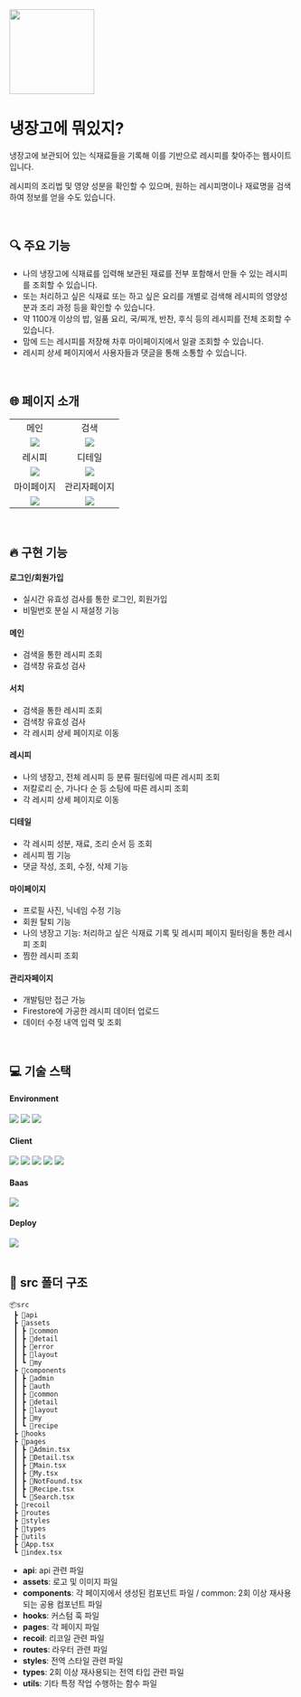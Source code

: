 <img src="https://github.com/kimwonjuun/todays_recipe/assets/117059038/2bf72f6d-99c2-48e1-aeb3-a805f6fbbe6f" width="150px" />

# 냉장고에 뭐있지?

<p>냉장고에 보관되어 있는 식재료들을 기록해 이를 기반으로 레시피를 찾아주는 웹사이트입니다.</p>
<p>레시피의 조리법 및 영양 성분을 확인할 수 있으며, 원하는 레시피명이나 재료명을 검색하여 정보를 얻을 수도 있습니다.</p>
<br/>

## 🔍 주요 기능
- 나의 냉장고에 식재료를 입력해 보관된 재료를 전부 포함해서 만들 수 있는 레시피를 조회할 수 있습니다.
- 또는 처리하고 싶은 식재료 또는 하고 싶은 요리를 개별로 검색해 레시피의 영양성분과 조리 과정 등을 확인할 수 있습니다.
- 약 1100개 이상의 밥, 일품 요리, 국/찌개, 반찬, 후식 등의 레시피를 전체 조회할 수 있습니다.
- 맘에 드는 레시피를 저장해 차후 마이페이지에서 일괄 조회할 수 있습니다.
- 레시피 상세 페이지에서 사용자들과 댓글을 통해 소통할 수 있습니다.
</br>

## 🌐 페이지 소개

<table>
    <tr>
      <td align="center">메인</td>
      <td align="center">검색</td>
    </tr>
    <tr>
      <td align="center"><img src="https://github.com/kimwonjuun/todays_recipe/assets/117059038/1615c55a-e427-404c-a8b9-0c9fe039d0cc" /></td>
      <td align="center"><img src="https://github.com/kimwonjuun/todays_recipe/assets/117059038/1827929e-996b-442c-9d52-6793ffce72e3" /></td>
    </tr>
    <tr>
      <td align="center">레시피</td>
      <td align="center">디테일</td>
    </tr>
    <tr>
      <td align="center"><img src="https://github.com/kimwonjuun/todays_recipe/assets/117059038/72547e66-0be6-4f4a-9472-f992d4f60e55" /></td>
      <td align="center"><img src="https://github.com/kimwonjuun/todays_recipe/assets/117059038/ae473a43-a00c-4f8c-834b-fdb29c0600bd" /></td>
    </tr>
    <tr>
      <td align="center">마이페이지</td>
      <td align="center">관리자페이지</td>
    </tr>
    <tr>
      <td align="center"><img src="https://github.com/kimwonjuun/todays_recipe/assets/117059038/7ec19843-95c8-440c-9be4-f82b9fa4cac4" /></td>
      <td align="center"><img src="https://github.com/kimwonjuun/todays_recipe/assets/117059038/52361a75-928e-4df2-b34d-92e69d5bd574" /></td>
    </tr>
 </table>
</br>

## 🔥 구현 기능

#### 로그인/회원가입
- 실시간 유효성 검사를 통한 로그인, 회원가입
- 비밀번호 분실 시 재설정 기능

#### 메인
- 검색을 통한 레시피 조회
- 검색창 유효성 검사

#### 서치
- 검색을 통한 레시피 조회
- 검색창 유효성 검사
- 각 레시피 상세 페이지로 이동

#### 레시피
- 나의 냉장고, 전체 레시피 등 분류 필터링에 따른 레시피 조회
- 저칼로리 순, 가나다 순 등 소팅에 따른 레시피 조회
- 각 레시피 상세 페이지로 이동

#### 디테일
- 각 레시피 성분, 재료, 조리 순서 등 조회
- 레시피 찜 기능
- 댓글 작성, 조회, 수정, 삭제 기능

#### 마이페이지
- 프로필 사진, 닉네임 수정 기능
- 회원 탈퇴 기능
- 나의 냉장고 기능: 처리하고 싶은 식재료 기록 및 레시피 페이지 필터링을 통한 레시피 조회
- 찜한 레시피 조회

#### 관리자페이지
- 개발팀만 접근 가능
- Firestore에 가공한 레시피 데이터 업로드
- 데이터 수정 내역 입력 및 조회
</br>

## 💻 기술 스택

#### Environment
<div>
  <img src="https://img.shields.io/badge/visualstudiocode-007ACC?style=for-the-badge&logo=visualstudiocode&logoColor=white">
  <img src="https://img.shields.io/badge/git-F05032?style=for-the-badge&logo=git&logoColor=white">
  <img src="https://img.shields.io/badge/github-181717?style=for-the-badge&logo=github&logoColor=white">
</div>

#### Client
<div>
  <img src="https://img.shields.io/badge/react-61DAFB?style=for-the-badge&logo=react&logoColor=black">
  <img src="https://img.shields.io/badge/typescript-3178C6?style=for-the-badge&logo=typescript&logoColor=white">
  <img src="https://img.shields.io/badge/recoil-3578E5?style=for-the-badge&logo=recoil&logoColor=white">
  <img src="https://img.shields.io/badge/reactquery-FF4154?style=for-the-badge&logo=reactquery&logoColor=white">
  <img src="https://img.shields.io/badge/styledcomponents-DB7093?style=for-the-badge&logo=styledcomponents&logoColor=white">
</div>

#### Baas
<div>
  <img src="https://img.shields.io/badge/firebase-FFCA28?style=for-the-badge&logo=firebase&logoColor=white">
</div>

#### Deploy
<div>
  <img src="https://img.shields.io/badge/vercel-000000?style=for-the-badge&logo=vercel&logoColor=white">
</div>
</br>

## 📂 src 폴더 구조
```
📦src
 ┣ 📂api
 ┣ 📂assets
 ┃ ┣ 📂common
 ┃ ┣ 📂detail
 ┃ ┣ 📂error
 ┃ ┣ 📂layout
 ┃ ┗ 📂my
 ┣ 📂components
 ┃ ┣ 📂admin
 ┃ ┣ 📂auth
 ┃ ┣ 📂common
 ┃ ┣ 📂detail
 ┃ ┣ 📂layout
 ┃ ┣ 📂my
 ┃ ┗ 📂recipe
 ┣ 📂hooks
 ┣ 📂pages
 ┃ ┣ 📜Admin.tsx
 ┃ ┣ 📜Detail.tsx
 ┃ ┣ 📜Main.tsx
 ┃ ┣ 📜My.tsx
 ┃ ┣ 📜NotFound.tsx
 ┃ ┣ 📜Recipe.tsx
 ┃ ┗ 📜Search.tsx
 ┣ 📂recoil
 ┣ 📂routes
 ┣ 📂styles
 ┣ 📂types
 ┣ 📂utils
 ┣ 📜App.tsx
 ┗ 📜index.tsx
```
- **api**: api 관련 파일
- **assets**: 로고 및 이미지 파일
- **components**: 각 페이지에서 생성된 컴포넌트 파일 / common: 2회 이상 재사용되는 공용 컴포넌트 파일
- **hooks**: 커스텀 훅 파일
- **pages**: 각 페이지 파일
- **recoil**: 리코일 관련 파일
- **routes**: 라우터 관련 파일
- **styles**: 전역 스타일 관련 파일
- **types**: 2회 이상 재사용되는 전역 타입 관련 파일
- **utils**: 기타 특정 작업 수행하는 함수 파일
</br>
